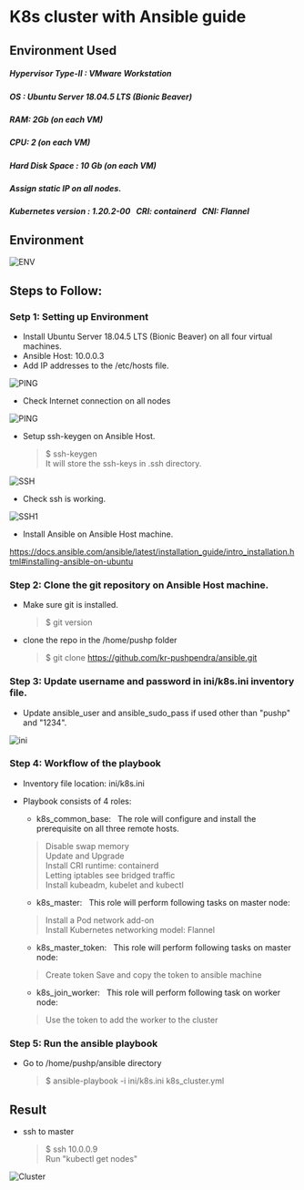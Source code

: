 # K8s cluster with Ansible guide

## Environment Used
##### Hypervisor Type-II :  VMware Workstation <br/>
##### OS : Ubuntu Server 18.04.5 LTS (Bionic Beaver) <br/>
##### RAM: 2Gb (on each VM) <br/>
##### CPU: 2 (on each VM) <br/>
##### Hard Disk Space : 10 Gb (on each VM) <br/>
##### Assign static IP on all nodes. </br>
##### Kubernetes version : 1.20.2-00 &nbsp; CRI: containerd &nbsp; CNI: Flannel

## Environment

![ENV](https://github.com/kr-pushpendra/Ansible/blob/master/env.PNG)

## Steps to Follow:

### Setp 1: Setting up Environment
- Install Ubuntu Server 18.04.5 LTS (Bionic Beaver) on all four virtual machines. <br/>
- Ansible Host: 10.0.0.3  
- Add IP addresses to the /etc/hosts file. </br>

![PING](https://github.com/kr-pushpendra/Ansible/blob/master/hosts.PNG)

- Check Internet connection on all nodes </br>

![PING](https://github.com/kr-pushpendra/Ansible/blob/master/ping.PNG)

- Setup ssh-keygen on Ansible Host. </br>
    > $ ssh-keygen </br>
    > It will store the ssh-keys in .ssh directory.
    
![SSH](https://github.com/kr-pushpendra/Ansible/blob/master/ssh.PNG)    
    
- Check ssh is working.
  
![SSH1](https://github.com/kr-pushpendra/Ansible/blob/master/ssh1.PNG)  

- Install Ansible on Ansible Host machine. <br/>

https://docs.ansible.com/ansible/latest/installation_guide/intro_installation.html#installing-ansible-on-ubuntu

### Step 2: Clone the git repository on Ansible Host machine.
- Make sure git is installed. </br>
   > $ git version <br/>
   
- clone the repo in the /home/pushp folder <br/>
    > $ git clone https://github.com/kr-pushpendra/ansible.git <br/>
 
### Step 3: Update username and password in ini/k8s.ini inventory file. <br/>
- Update ansible_user and ansible_sudo_pass if used other than "pushp" and "1234". <br/>

![ini](https://github.com/kr-pushpendra/Ansible/blob/master/ini.PNG) 

### Step 4: Workflow of the playbook
- Inventory file location: ini/k8s.ini
- Playbook consists of 4 roles:  <br/>
   - k8s_common_base:  &nbsp; The role will configure and install the prerequisite on all three remote hosts. <br/>
    > Disable swap memory <br/>
    > Update and Upgrade <br/>
    > Install CRI runtime: containerd <br/>
    > Letting iptables see bridged traffic <br/>
    > Install kubeadm, kubelet and kubectl <br/>
        
  - k8s_master:  &nbsp; This role will perform following tasks on master node: <br/>
   > Install a Pod network add-on <br/>
   > Install Kubernetes networking model: Flannel <br/>
    
  - k8s_master_token:  &nbsp; This role will perform following tasks on master node: <br/>
   > Create token
   > Save and copy the token to ansible machine
    
  - k8s_join_worker:  &nbsp;  This role will perform following task on worker node: <br/>
   > Use the token to add the worker to the cluster

### Step 5: Run the ansible playbook
- Go to /home/pushp/ansible directory <br/>
   > $ ansible-playbook -i ini/k8s.ini k8s_cluster.yml
   
## Result
- ssh to master <br/>
  > $ ssh 10.0.0.9 <br/>
  > Run "kubectl get nodes" <br/>

![Cluster](https://github.com/kr-pushpendra/Ansible/blob/master/cluster.PNG)
 

